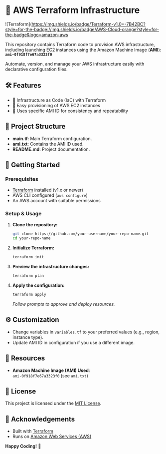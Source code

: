 # 🚀 AWS Terraform Infrastructure

![Terraform](https://img.shields.io/badge/Terraform-v1.0+-7B42BC?style=for-the-badge://img.shields.io/badge/AWS-Cloud-orange?style=for-the-badge&logo=amazon-aws

This repository contains Terraform code to provision AWS infrastructure, including launching EC2 instances using the Amazon Machine Image (**AMI**):  
**`ami-0f918f7e67a3323f0`**

Automate, version, and manage your AWS infrastructure easily with declarative configuration files.

## 🛠️ Features

- 🔹 Infrastructure as Code (IaC) with Terraform
- 🔹 Easy provisioning of AWS EC2 instances
- 🔹 Uses specific AMI ID for consistency and repeatability

## 🚧 Project Structure

- **main.tf**: Main Terraform configuration.
- **ami.txt**: Contains the AMI ID used.
- **README.md**: Project documentation.

## 🌟 Getting Started

### Prerequisites

- [Terraform](https://www.terraform.io/downloads.html) installed (v1.x or newer)
- AWS CLI configured (`aws configure`)
- An AWS account with suitable permissions

### Setup & Usage

1. **Clone the repository:**
   ```bash
   git clone https://github.com/your-username/your-repo-name.git
   cd your-repo-name
   ```

2. **Initialize Terraform:**
   ```bash
   terraform init
   ```

3. **Preview the infrastructure changes:**
   ```bash
   terraform plan
   ```

4. **Apply the configuration:**
   ```bash
   terraform apply
   ```

   _Follow prompts to approve and deploy resources._

## ⚙️ Customization

- Change variables in `variables.tf` to your preferred values (e.g., region, instance type).
- Update AMI ID in configuration if you use a different image.

## 📂 Resources

- **Amazon Machine Image (AMI) Used**:  
  `ami-0f918f7e67a3323f0` (see `ami.txt`)

## 📝 License

This project is licensed under the [MIT License](LICENSE).

## 🙌 Acknowledgements

- Built with [Terraform](https://terraform.io)
- Runs on [Amazon Web Services (AWS)](https://aws.amazon.com/)

**Happy Coding!** 🚀
